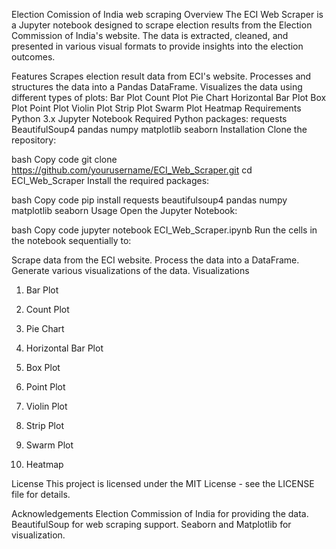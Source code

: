 Election Comission of India web scraping
Overview
The ECI Web Scraper is a Jupyter notebook designed to scrape election results from the Election Commission of India's website. The data is extracted, cleaned, and presented in various visual formats to provide insights into the election outcomes.

Features
Scrapes election result data from ECI's website.
Processes and structures the data into a Pandas DataFrame.
Visualizes the data using different types of plots:
Bar Plot
Count Plot
Pie Chart
Horizontal Bar Plot
Box Plot
Point Plot
Violin Plot
Strip Plot
Swarm Plot
Heatmap
Requirements
Python 3.x
Jupyter Notebook
Required Python packages:
requests
BeautifulSoup4
pandas
numpy
matplotlib
seaborn
Installation
Clone the repository:

bash
Copy code
git clone https://github.com/yourusername/ECI_Web_Scraper.git
cd ECI_Web_Scraper
Install the required packages:

bash
Copy code
pip install requests beautifulsoup4 pandas numpy matplotlib seaborn
Usage
Open the Jupyter Notebook:

bash
Copy code
jupyter notebook ECI_Web_Scraper.ipynb
Run the cells in the notebook sequentially to:

Scrape data from the ECI website.
Process the data into a DataFrame.
Generate various visualizations of the data.
Visualizations
1. Bar Plot

2. Count Plot

3. Pie Chart

4. Horizontal Bar Plot

5. Box Plot

6. Point Plot

7. Violin Plot

8. Strip Plot

9. Swarm Plot

10. Heatmap

License
This project is licensed under the MIT License - see the LICENSE file for details.

Acknowledgements
Election Commission of India for providing the data.
BeautifulSoup for web scraping support.
Seaborn and Matplotlib for visualization.
